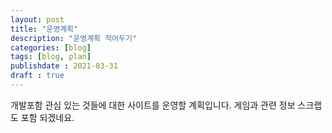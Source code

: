 ```yaml
---
layout: post
title: "운영계획"
description: "운영계획 적어두기"
categories: [blog]
tags: [blog, plan]
publishdate : 2021-03-31
draft : true
---
```

개발포함 관심 있는 것들에 대한 사이트를 운영할 계획입니다.
게임과 관련 정보 스크랩도 포함 되겠네요.
